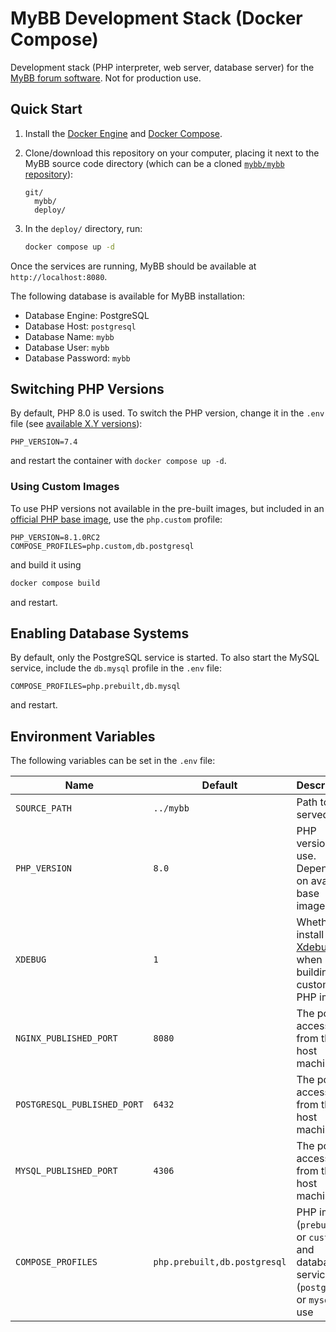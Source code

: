 # MyBB Development Stack (Docker Compose)

Development stack (PHP interpreter, web server, database server) for the [MyBB forum software](https://mybb.com). Not for production use.

## Quick Start
1. Install the [Docker Engine](https://docs.docker.com/engine/install/) and [Docker Compose](https://docs.docker.com/compose/install/).
2. Clone/download this repository on your computer, placing it next to the MyBB source code directory (which can be a cloned [`mybb/mybb` repository](https://github.com/mybb/mybb)):

   ```
   git/
     mybb/
     deploy/
   ```

3. In the `deploy/` directory, run:

   ```sh
   docker compose up -d
   ```

Once the services are running, MyBB should be available at `http://localhost:8080`.

The following database is available for MyBB installation:
- Database Engine: PostgreSQL
- Database Host: `postgresql`
- Database Name: `mybb`
- Database User: `mybb`
- Database Password: `mybb`

## Switching PHP Versions
By default, PHP 8.0 is used. To switch the PHP version, change it in the `.env` file (see [available X.Y versions](https://dockerfile.readthedocs.io/en/latest/content/DockerImages/dockerfiles/php-dev.html#docker-image-tags)):
```dotenv
PHP_VERSION=7.4
```

and restart the container with `docker compose up -d`.

### Using Custom Images
To use PHP versions not available in the pre-built images, but included in an [official PHP base image](https://hub.docker.com/_/php?tab=tags&page=1&ordering=last_updated), use the  `php.custom` profile:
```dotenv
PHP_VERSION=8.1.0RC2
COMPOSE_PROFILES=php.custom,db.postgresql
```
and build it using
```sh
docker compose build
```
and restart.

## Enabling Database Systems
By default, only the PostgreSQL service is started. To also start the MySQL service, include the `db.mysql` profile in the `.env` file:
```dotenv
COMPOSE_PROFILES=php.prebuilt,db.mysql
```
and restart.

## Environment Variables
The following variables can be set in the `.env` file:

Name | Default | Description
---|---|---
`SOURCE_PATH` | `../mybb` | Path to served files
`PHP_VERSION` | `8.0` | PHP version to use. Depends on available base images
`XDEBUG` | `1` | Whether to install [Xdebug](https://xdebug.org/) when building a custom PHP image
`NGINX_PUBLISHED_PORT` | `8080` | The port accessible from the host machine 
`POSTGRESQL_PUBLISHED_PORT` | `6432` | The port accessible from the host machine
`MYSQL_PUBLISHED_PORT` | `4306` | The port accessible from the host machine
`COMPOSE_PROFILES` | `php.prebuilt,db.postgresql` | PHP image (`prebuilt` or `custom`) and database service (`postgresql` or `mysql`) to use